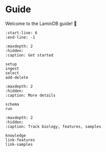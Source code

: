 # Guide

Welcome to the LaminDB guide! 👋

```{include} ../../README.md
:start-line: 6
:end-line: -1
```

```{toctree}
:maxdepth: 2
:hidden:
:caption: Get started

setup
ingest
select
add-delete
```

```{toctree}
:maxdepth: 2
:hidden:
:caption: More details

schema
run
```

```{toctree}
:maxdepth: 2
:hidden:
:caption: Track biology, features, samples

knowledge
link-features
link-samples
```
